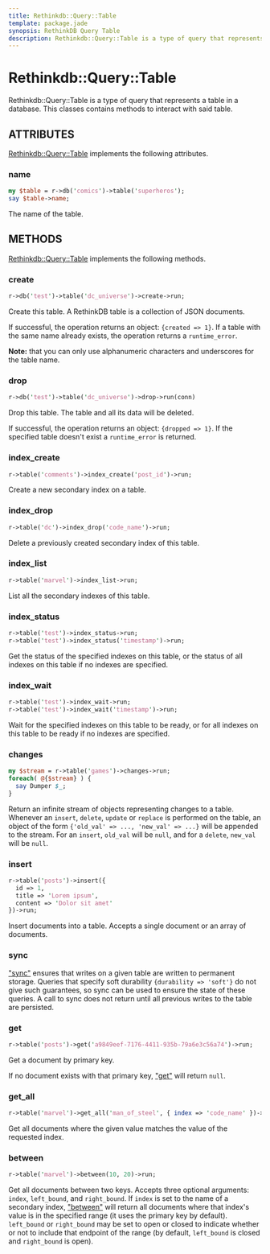 ```yaml
---
title: Rethinkdb::Query::Table
template: package.jade
synopsis: RethinkDB Query Table
description: Rethinkdb::Query::Table is a type of query that represents a table in a database.
---
```

# Rethinkdb::Query::Table

Rethinkdb::Query::Table is a type of query that represents a table in a database. This classes contains methods to interact with said table.

## ATTRIBUTES

[Rethinkdb::Query::Table](/packages/rethinkdb/query/table) implements the following attributes.

### name

```perl
my $table = r->db('comics')->table('superheros');
say $table->name;

```

The name of the table.

## METHODS

[Rethinkdb::Query::Table](/packages/rethinkdb/query/table) implements the following methods.

### create

```perl
r->db('test')->table('dc_universe')->create->run;

```

Create this table. A RethinkDB table is a collection of JSON documents.

If successful, the operation returns an object: `{created => 1}`. If a
table with the same name already exists, the operation returns a
`runtime_error`.

**Note:** that you can only use alphanumeric characters and underscores for the
table name.

### drop

```perl
r->db('test')->table('dc_universe')->drop->run(conn)

```

Drop this table. The table and all its data will be deleted.

If successful, the operation returns an object: `{dropped => 1}`. If the
specified table doesn't exist a `runtime_error` is returned.

### index_create

```perl
r->table('comments')->index_create('post_id')->run;

```

Create a new secondary index on a table.

### index_drop

```perl
r->table('dc')->index_drop('code_name')->run;

```

Delete a previously created secondary index of this table.

### index_list

```perl
r->table('marvel')->index_list->run;

```

List all the secondary indexes of this table.

### index_status

```perl
r->table('test')->index_status->run;
r->table('test')->index_status('timestamp')->run;

```

Get the status of the specified indexes on this table, or the status of all
indexes on this table if no indexes are specified.

### index_wait

```perl
r->table('test')->index_wait->run;
r->table('test')->index_wait('timestamp')->run;

```

Wait for the specified indexes on this table to be ready, or for all indexes on
this table to be ready if no indexes are specified.

### changes

```perl
my $stream = r->table('games')->changes->run;
foreach( @{$stream} ) {
  say Dumper $_;
}

```

Return an infinite stream of objects representing changes to a table. Whenever
an `insert`, `delete`, `update` or `replace` is performed on the table, an
object of the form `{'old_val' => ..., 'new_val' => ...}` will be appended
to the stream. For an `insert`, `old_val` will be `null`, and for a
`delete`, `new_val` will be `null`.

### insert

```perl
r->table('posts')->insert({
  id => 1,
  title => 'Lorem ipsum',
  content => 'Dolor sit amet'
})->run;

```

Insert documents into a table. Accepts a single document or an array of
documents.

### sync

["sync"](#sync) ensures that writes on a given table are written to permanent storage.
Queries that specify soft durability `{durability => 'soft'}` do not give
such guarantees, so sync can be used to ensure the state of these queries. A
call to sync does not return until all previous writes to the table are
persisted.

### get

```perl
r->table('posts')->get('a9849eef-7176-4411-935b-79a6e3c56a74')->run;

```

Get a document by primary key.

If no document exists with that primary key, ["get"](#get) will return `null`.

### get_all

```perl
r->table('marvel')->get_all('man_of_steel', { index => 'code_name' })->run;

```

Get all documents where the given value matches the value of the requested
index.

### between

```perl
r->table('marvel')->between(10, 20)->run;

```

Get all documents between two keys. Accepts three optional arguments: `index`,
`left_bound`, and `right_bound`. If `index` is set to the name of a
secondary index, ["between"](#between) will return all documents where that index's value
is in the specified range (it uses the primary key by default). `left_bound`
or `right_bound` may be set to open or closed to indicate whether or not to
include that endpoint of the range (by default, `left_bound` is closed and
`right_bound` is open).
